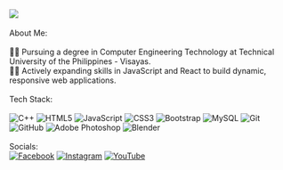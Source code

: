 ![](https://github-profile-trophy.vercel.app/?username=GieTUP&theme=radical&no-frame=false&no-bg=true&margin-w=4)
---
About Me: <br><br>
👨‍🎓 Pursuing a degree in Computer Engineering Technology at Technical University of the Philippines - Visayas.<br>
👨‍💻 Actively expanding skills in JavaScript and React to build dynamic, responsive web applications.<br>
<br>
Tech Stack: <br>
<br>
![C++](https://img.shields.io/badge/c++-%2300599C.svg?style=for-the-badge&logo=c%2B%2B&logoColor=white) ![HTML5](https://img.shields.io/badge/html5-%23E34F26.svg?style=for-the-badge&logo=html5&logoColor=white) ![JavaScript](https://img.shields.io/badge/javascript-%23323330.svg?style=for-the-badge&logo=javascript&logoColor=%23F7DF1E) ![CSS3](https://img.shields.io/badge/css3-%231572B6.svg?style=for-the-badge&logo=css3&logoColor=white) ![Bootstrap](https://img.shields.io/badge/bootstrap-%238511FA.svg?style=for-the-badge&logo=bootstrap&logoColor=white) ![MySQL](https://img.shields.io/badge/mysql-4479A1.svg?style=for-the-badge&logo=mysql&logoColor=white) ![Git](https://img.shields.io/badge/git-%23F05033.svg?style=for-the-badge&logo=git&logoColor=white) ![GitHub](https://img.shields.io/badge/github-%23121011.svg?style=for-the-badge&logo=github&logoColor=white) ![Adobe Photoshop](https://img.shields.io/badge/adobe%20photoshop-%2331A8FF.svg?style=for-the-badge&logo=adobe%20photoshop&logoColor=white) ![Blender](https://img.shields.io/badge/blender-%23F5792A.svg?style=for-the-badge&logo=blender&logoColor=white)<br>
<br>
Socials:
<br>
[![Facebook](https://img.shields.io/badge/Facebook-%231877F2.svg?logo=Facebook&logoColor=white)](https://facebook.com/https://www.facebook.com/ag.evangelistaii) [![Instagram](https://img.shields.io/badge/Instagram-%23E4405F.svg?logo=Instagram&logoColor=white)](https://instagram.com/https://www.instagram.com/gieo.logy/https://www.instagram.com/gieo.logy/) [![YouTube](https://img.shields.io/badge/YouTube-%23FF0000.svg?logo=YouTube&logoColor=white)](https://youtube.com/@UCLI7C2Vi2Gh31zDPzoPY_lw)
